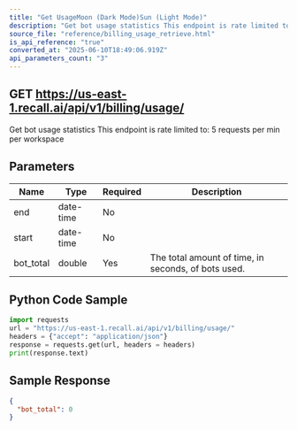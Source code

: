 ```yaml
---
title: "Get UsageMoon (Dark Mode)Sun (Light Mode)"
description: "Get bot usage statistics This endpoint is rate limited to: 5 requests per min per workspace"
source_file: "reference/billing_usage_retrieve.html"
is_api_reference: "true"
converted_at: "2025-06-10T18:49:06.919Z"
api_parameters_count: "3"
---
```

## GET https://us-east-1.recall.ai/api/v1/billing/usage/

Get bot usage statistics This endpoint is rate limited to: 5 requests per min per workspace

## Parameters

| Name | Type | Required | Description |
| --- | --- | --- | --- |
| end | date-time | No |  |
| start | date-time | No |  |
| bot_total | double | Yes | The total amount of time, in seconds, of bots used. |

## Python Code Sample

```python
import requests
url = "https://us-east-1.recall.ai/api/v1/billing/usage/"
headers = {"accept": "application/json"}
response = requests.get(url, headers = headers)
print(response.text)
```

## Sample Response

```json
{
  "bot_total": 0
}
```
